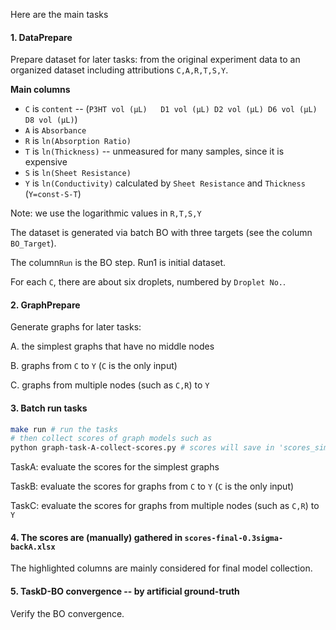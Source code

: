 Here are the main tasks

#### 1. DataPrepare

Prepare dataset for later tasks: from the original experiment data to an organized dataset including attributions `C,A,R,T,S,Y`.

**Main columns**

* `C` is `content` -- (`P3HT vol (µL)	D1 vol (µL)	D2 vol (µL)	D6 vol (µL)	D8 vol (µL)`)
* `A` is `Absorbance`
* `R` is `ln(Absorption Ratio)`
* `T` is `ln(Thickness)`  -- unmeasured for many samples, since it is expensive
* `S` is `ln(Sheet Resistance)`
* `Y` is `ln(Conductivity)` calculated by `Sheet Resistance` and `Thickness` (`Y=const-S-T`)

Note: we use the logarithmic values in `R,T,S,Y`

The dataset is generated via batch BO with three targets (see the column `BO_Target`). 

The column`Run` is the BO step. Run1 is initial dataset.

For each `C`, there are about six droplets, numbered by `Droplet No.`.



#### 2. GraphPrepare

Generate graphs for later tasks: 

A. the simplest graphs that have no middle nodes

B. graphs from `C` to `Y` (`C` is the only input) 

C. graphs from multiple nodes (such as `C,R`) to `Y`



#### 3. Batch run tasks

```bash
make run # run the tasks
# then collect scores of graph models such as
python graph-task-A-collect-scores.py # scores will save in 'scores_simple.xlsx'
```

TaskA: evaluate the scores for the simplest graphs

TaskB: evaluate the scores for graphs from `C` to `Y` (`C` is the only input)

TaskC: evaluate the scores for graphs from multiple nodes (such as `C,R`) to `Y`



#### 4. The scores are (manually) gathered in `scores-final-0.3sigma-backA.xlsx`

The highlighted columns are mainly considered for final model collection.



#### 5. TaskD-BO convergence -- by artificial ground-truth

Verify the BO convergence.